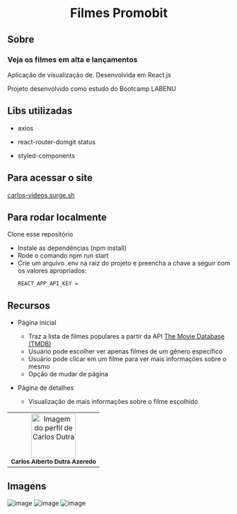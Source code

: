# <h1 align='center'> Filmes Promobit </h1>

## Sobre
### Veja os filmes em alta e lançamentos 

Aplicação de visualização de.  Desenvolvida em React.js

Projeto desenvolvido como estudo do Bootcamp LABENU

## Libs utilizadas
- axios
- react-router-domgit status

- styled-components

## Para acessar o site

<a href="https://carlos-videos.surge.sh/">carlos-videos.surge.sh</a>


## Para rodar localmente
 Clone esse repositório
- Instale as dependências (npm install) 
- Rode o comando npm run start
- Crie um arquivo .env na raiz do projeto e preencha a chave a seguir com os valores apropriados:
   ```
   REACT_APP_API_KEY =
   ```

## Recursos
- Página inicial
  - Traz a lista de filmes populares a partir da API <a href="https://www.themoviedb.org/">The Movie Database (TMDB)</a>
  - Usuário pode escolher ver apenas filmes de um gênero específico
  - Usuário pode clicar em um filme para ver mais informações sobre o mesmo
  - Opção de mudar de página

- Página de detalhes
  - Visualização de mais informações sobre o filme escolhido



<table>
  <tr>
    <td align="center"><a href="https://github.com/Carlos-Dutra-Azeredo">
    <img src="https://avatars.githubusercontent.com/u/81594451?v=4" width="100px" alt="Imagem do perfil de Carlos Dutra"/>
    <br />
    <sub><b>Carlos Alberto Dutra Azeredo</b></sub>

</table>

## Imagens

![image](https://user-images.githubusercontent.com/81594451/141823664-30dbf5a8-3d0e-4cd8-a3e2-cd0d3675a7e0.png)
![image](https://user-images.githubusercontent.com/81594451/141823794-27ad814b-8d71-44fe-bd27-45febc6d4907.png)
![image](https://user-images.githubusercontent.com/81594451/141823887-24336b19-fa42-4af1-8934-b6bfe7de3361.png)


